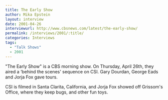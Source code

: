 ```yaml
---
title: The Early Show
author: Mika Epstein
layout: interview
date: 2001-04-26
interviewurl: http://www.cbsnews.com/latest/the-early-show/
permalink: /interviews/2001/:title/
categories: Interviews
tags: 
  - "Talk Shows"
  - 2001
---
```


"The Early Show" is a CBS morning show. On Thursday, April 26th, they aired a &#8216;behind the scenes' sequence on CSI. Gary Dourdan, George Eads and Jorja Fox gave tours.

CSI is filmed in Santa Clarita, California, and Jorja Fox showed off Grissom's Office, where they keep bugs, and other fun toys.
